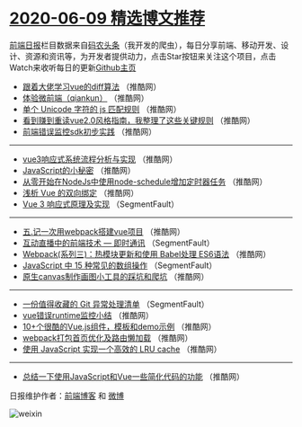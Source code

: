 # [2020-06-09 精选博文推荐](https://toutiao.qdkfweb.cn/date/2020/06/09)

[前端日报](https://qdkfweb.cn/c/news)栏目数据来自[码农头条](https://toutiao.qdkfweb.cn/)（我开发的爬虫），每日分享前端、移动开发、设计、资源和资讯等，为开发者提供动力，点击Star按钮来关注这个项目，点击Watch来收听每日的更新[Github主页](https://github.com/kujian/frontendDaily)
* [跟着大佬学习vue的diff算法](https://toutiao.qdkfweb.cn/143259.html) （推酷网）
* [体验微前端（qiankun）](https://toutiao.qdkfweb.cn/143270.html) （推酷网）
* [单个 Unicode 字符的 js 匹配规则](https://toutiao.qdkfweb.cn/143260.html) （推酷网）
* [看到赚到重读vue2.0风格指南，我整理了这些关键规则](https://toutiao.qdkfweb.cn/143271.html) （推酷网）
* [前端错误监控sdk初步实践](https://toutiao.qdkfweb.cn/143261.html) （推酷网）

***
* [vue3响应式系统流程分析与实现](https://toutiao.qdkfweb.cn/143272.html) （推酷网）
* [JavaScript的小秘密](https://toutiao.qdkfweb.cn/143262.html) （推酷网）
* [从零开始在NodeJs中使用node-schedule增加定时器任务](https://toutiao.qdkfweb.cn/143273.html) （推酷网）
* [浅析 Vue 的双向绑定](https://toutiao.qdkfweb.cn/143263.html) （推酷网）
* [Vue 3 响应式原理及实现](https://toutiao.qdkfweb.cn/143253.html) （SegmentFault）

***
* [五.记一次用webpack搭建vue项目](https://toutiao.qdkfweb.cn/143264.html) （推酷网）
* [互动直播中的前端技术 &#8212; 即时通讯](https://toutiao.qdkfweb.cn/143254.html) （SegmentFault）
* [Webpack(系列三)：热模块更新和使用 Babel处理 ES6语法](https://toutiao.qdkfweb.cn/143265.html) （推酷网）
* [JavaScript 中 15 种常见的数组操作](https://toutiao.qdkfweb.cn/143255.html) （SegmentFault）
* [原生canvas制作画图小工具的踩坑和爬坑](https://toutiao.qdkfweb.cn/143266.html) （推酷网）

***
* [一份值得收藏的 Git 异常处理清单](https://toutiao.qdkfweb.cn/143256.html) （SegmentFault）
* [vue错误runtime监控小结](https://toutiao.qdkfweb.cn/143267.html) （推酷网）
* [10+个很酷的Vue.js组件，模板和demo示例](https://toutiao.qdkfweb.cn/143257.html) （推酷网）
* [webpack打包首页优化及路由懒加载](https://toutiao.qdkfweb.cn/143268.html) （推酷网）
* [使用 JavaScript 实现一个高效的 LRU cache](https://toutiao.qdkfweb.cn/143258.html) （推酷网）

***
* [总结一下使用JavaScript和Vue一些简化代码的功能](https://toutiao.qdkfweb.cn/143269.html) （推酷网）

日报维护作者：[前端博客](https://qdkfweb.cn/) 和 [微博](https://qdkfweb.cn/go/weibo)

![weixin](https://user-images.githubusercontent.com/3055447/38468989-651132ac-3b80-11e8-8e6b-15122322a9d7.png)